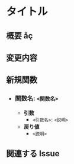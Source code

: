 # タイトル

<!-- Pull Requestのタイトルを記入してください -->

## 概要 åç

<!-- Pull Requestの概要を簡潔に記述してください -->

## 変更内容

<!--
  変更内容をリスト形式で記述してください
  - 例: 新しいコンポーネントの追加
  - 例: 既存機能の修正
-->

## 新規関数

<!-- 新規関数がある場合、関数名、引数、戻り値を記述してください -->

- ### 関数名: `<関数名>`
  - **引数**
    - `<引数名>`: `<説明>`
  - **戻り値**
    - `<説明>`

## 関連する Issue

<!-- 関連するIssue番号を記入してください（例: #123） -->
